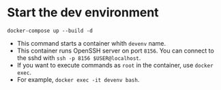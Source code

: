 # Start the dev environment

```shell
docker-compose up --build -d
```

- This command starts a container whith `devenv` name.
- This container runs OpenSSH server on port `8156`.
  You can connect to the sshd with `ssh -p 8156 $USER@localhost`.
- If you want to execute commands as `root` in the container, use `docker exec`.
- For example, `docker exec -it devenv bash`.
